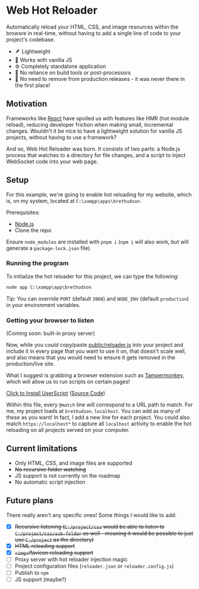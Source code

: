 # Web Hot Reloader

Automatically reload your HTML, CSS, and image resources within the browsre in real-time, without having to add a single line of code to your project's codebase.

- 🪶 Lightweight
- 🌻 Works with vanilla JS
- ⚙️ Completely standalone application
- 🚫 No reliance on build tools or post-processors
- 🚫 No need to remove from production releases - it was never there in the first place!

## Motivation

Frameworks like [React](https://github.com/facebook/react) have spoiled us with features like HMR (hot module reload), reducing developer friction when making small, incremental changes. Wouldn't it be nice to have a lightweight solution for vanilla JS projects, without having to use a framework?

And so, Web Hot Reloader was born. It consists of two parts: a Node.js process that watches to a directory for file changes, and a script to inject WebSocket code into your web page.

## Setup

For this example, we're going to enable hot reloading for my website, which is, on my system, located at `C:\xampp\apps\brethudson`.

Prerequisites:

- [Node.js](https://nodejs.org/en/download)
- Clone the repo

Ensure `node_modules` are installed with `pnpm i` (`npm i` will also work, but will generate a `package-lock.json` file)

### Running the program

To initialize the hot reloader for this project, we can type the following:

```cmd
node app C:\xampp\app\brethudson
```

Tip: You can override `PORT` (default `3008`) and `NODE_ENV` (default `production`) in your environment variables.

### Getting your browser to listen

(Coming soon: built-in proxy server)

Now, while you _could_ copy/paste [public/reloader.js](public/reloader.js) into your project and include it in every page that you want to use it on, that doesn't scale well, and also means that you would need to ensure it gets removed in the production/live site.

What I suggest is grabbing a browser extension such as [Tampermonkey](https://www.tampermonkey.net/), which will allow us to run scripts on certain pages!

[Click to Install UserScript](https://raw.githubusercontent.com/BretHudson/web-hot-reloader/refs/heads/main/misc/reload-tampermonkey.user.js) ([Source Code](https://github.com/BretHudson/web-hot-reloader/blob/main/misc/reload-tampermonkey.user.js))

Within this file, every `@match` line will correspond to a URL path to match. For me, my project loads at `brethudson.localhost`. You can add as many of these as you want! In fact, I add a new line for each project. You could also match `https://localhost*` to capture all `localhost` activity to enable the hot reloading on all projects served on your computer.

## Current limitations

- Only HTML, CSS, and image files are supported
- ~~No recursive folder watching~~
- JS support is not currently on the roadmap
- No automatic script injection

## Future plans

There really aren't any specific ones! Some things I would like to add:

- [x] ~~Recursive listening (`C:/project/css` would be able to listen to `C:/project/css/sub-folder` as well - meaning it would be possible to just use `C:/project` as the directory)~~
- [x] ~~HTML reloading support~~
- [x] ~~`<img>`/favicon reloading support~~
- [ ] Proxy server with hot reloader injection magic
- [ ] Project configuration files (`reloader.json` or `reloader.config.js`)
- [ ] Publish to `npm`
- [ ] JS support (maybe?)
